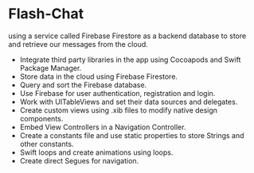 

# Flash-Chat


 using a service called Firebase Firestore as a backend database to store and retrieve our messages from the cloud. 


* Integrate third party libraries in the app using Cocoapods and Swift Package Manager.
* Store data in the cloud using Firebase Firestore.
* Query and sort the Firebase database.
* Use Firebase for user authentication, registration and login.
* Work with UITableViews and set their data sources and delegates.
* Create custom views using .xib files to modify native design components.
* Embed View Controllers in a Navigation Controller.
* Create a constants file and use static properties to store Strings and other constants.
* Swift loops and create animations using loops.
* Create direct Segues for navigation.


